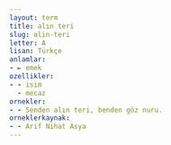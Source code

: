 ```yaml
---
layout: term
title: alın teri
slug: alin-teri
letter: A
lisan: Türkçe
anlamlar:
- ► emek
ozellikler:
- - isim
  - mecaz
ornekler:
- - Senden alın teri, benden göz nuru.
orneklerkaynak:
- - Arif Nihat Asya
---
```

